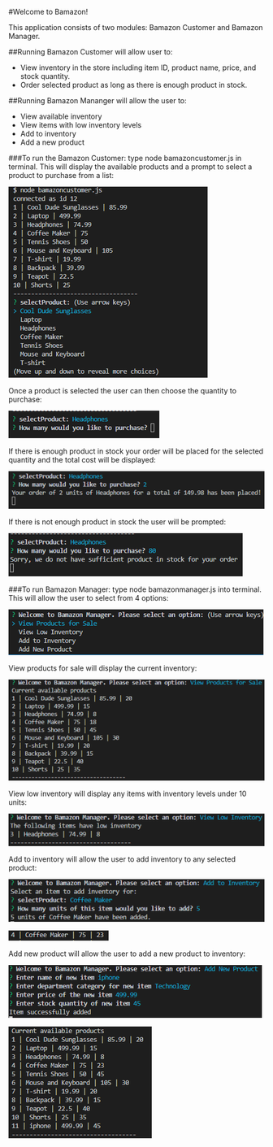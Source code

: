 #Welcome to Bamazon!

This application consists of two modules: Bamazon Customer and Bamazon Manager.

##Running Bamazon Customer will allow user to: 
* View inventory in the store including item ID, product name, price, and stock quantity.
* Order selected product as long as there is enough product in stock.

##Running Bamazon Mananger will allow the user to:
* View available inventory
* View items with low inventory levels
* Add to inventory
* Add a new product

###To run the Bamazon Customer:
type node bamazoncustomer.js in terminal. This will display the available products and a prompt to select a product to purchase from a list:

![image](/images/bamcustomer1.PNG)

Once a product is selected the user can then choose the quantity to purchase:

![image](/images/bamcustomer2.PNG)

If there is enough product in stock your order will be placed for the selected quantity and the total cost will be displayed:

![image](/images/bamcustomer3.PNG)

If there is not enough product in stock the user will be prompted:

![image](/images/bamcustomer4.PNG)

###To run Bamazon Manager:
type node bamazonmanager.js into terminal. This will allow the user to select from 4 options:

![image](/images/bammanager1.PNG)

View products for sale will display the current inventory:

![image](/images/bammanager2.PNG)

View low inventory will display any items with inventory levels under 10 units:

![image](/images/bammanager3.PNG)

Add to inventory will allow the user to add inventory to any selected product:

![image](/images/bammanager4.PNG)

![image](/images/bammanager5.PNG)

Add new product will allow the user to add a new product to inventory:

![image](/images/bammanager6.PNG)

![image](/images/bammanager7.PNG)